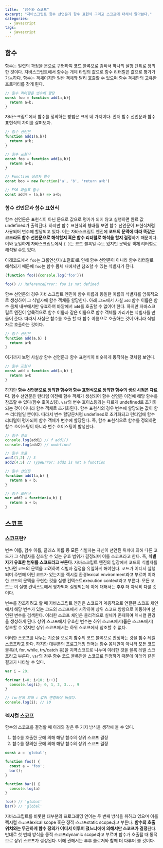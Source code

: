 ```yaml
---
title:  "함수와 스코프"
excerpt: "자바스크립트 함수 선언문과 함수 표현식 그리고 스코프에 대해서 알아본다."
categories:
  - javascript
tags:
  - javascript
---
```


## 함수

함수는 일련의 과정을 문으로 구현하여 코드 블록으로 감싸서 하나의 실행 단위로 정의한 것이다. 자바스크립트에서 함수는 개체 타입의 값으로 함수 리터럴은 값으로 평가가 가능하다. 함수는 객체이지만 일반 객체와 달리 호출할 수 있으며 함수 객체만의 고유한 프로퍼티를 갖게 된다.

```js
// 함수 리터럴을 변수에 할당
const foo = function add(a,b){ 
  return a+b; 
}
```

자바스크립트에서 함수를 정의하는 방법은 크게 네 가지이다. 먼저 함수 선언문과 함수 표현식의 차이를 살펴보자.

```js
// 함수 선언문
function add1(a,b){ 
  return a+b; 
}

// 함수 표현식
const foo = function add(a,b){ 
  return a+b; 
}

// Function 생성자 함수
const boo = new Function('a', 'b', 'return a+b')

// ES6 화살표 함수
const add4 = (a,b) => a+b;
```

### 함수 선언문과 함수 표현식

함수 선언문은 표현식이 아닌 문으로 값으로 평가가 되지 않고 실행하면 완료 값 undefined가 출력된다. 하지만 함수 표현식의 형태를 보면 함수 선언문이 표현식처럼 사용되어 변수에 할당되고 있다. 이는 자바스크립트 엔진에 **코드의 문맥에 따라 똑같은 코드라도 함수 선언문으로 해석할지 혹은 함수 리터럴로 해석을 할지 결정**하기 때문이다. 이와 동일하게 자바스크립트에서 `{ }`는 코드 블록일 수도 있지만 문맥상 객체 리터럴로 해석될 수도 있다.

아래코드에서 `foo`는 그룹연산자(소괄호)로 인해 함수 선언문이 아니라 함수 리터럴로 해석되기 때문에 `foo`는 함수 몸체 내에서만 참조할 수 있는 식별자가 된다.

```js
(function foo(){console.log('foo')})

foo() // ReferenceError: foo is not defined
```

함수 선언문의 경우 자바스크립트 엔진이 함수 이름과 동일한 이름의 식별자를 암묵적으로 생성하여 그 식별자에 함수 객체를 할당한다. 아래 코드에서 사실 `add` 함수 이름은 함수 몸체 내부에서만 유효하여 바깥에서 `add`를 호출할 수 없어야 한다. 하지만 자바스크립트 엔진이 암묵적으로 함수 이름과 같은 이름으로 함수 객체를 가리키는 식별자를 만들어 준다. 따라서 사실은 함수를 호출 할 때 함수 이름으로 호출하는 것이 아니라 식별자로 호출하는 것이다.

```js
// 함수 선언문
function add(a,b) {
  return a+b
}
```

여기까지 보면 사실상 함수 선언문과 함수 표현식이 비슷하게 동작하는 것처럼 보인다.

```js
// 함수 표현식
const add = function add(a,b) {
  return a+b
}
```

하지만 **함수 선언문으로 정의한 함수와 함수 표현식으로 정의한 함수의 생성 시점은 다르다**. 함수 선언문은 런타임 이전에 함수 객체가 생성되어 함수 선언문 이전에 해당 함수를 참조할 수 있다(함수 호이스팅). `var`의 변수 호이스팅과는 다르게 undefined로 초기화 되는 것이 아니라 함수 객체로 초기화된다. 함수 표현식의 경우 변수에 할당되는 값이 함수 리터럴일 뿐이다. 따라서 변수 할당문처럼 undefined로 초기화되고 런타임에 함수 리터럴이 평가되어 함수 객체가 변수에 할당된다. 즉, 함수 표현식으로 함수를 정의하면 함수 호이스팅이 아니라 변수 호이스팅이 발생한다.

```js
// 함수 참조
console.log(add1) // f add1()
console.log(add2) // undefined

// 함수 호출
add1(1,2) // 3
add2(4,5) // TypeError: add2 is not a function

// 함수 선언문
function add1(a,b) {
  return a + b;
}

// 함수 표현식
var add2 = function(a,b) {
  return a + b;
}
```



## 스코프

### 스코프란?

변수 이름, 함수 이름, 클래스 이름 등 모든 식별자는 자신이 선언된 위치에 의해 다른 코드가 그 식별자를 참조할 수 있는 유효 범위가 결정되며 이를 스코프라고 한다. 즉, **식별자가 유효한 범위를 스코프라고 부른다**. 자바스크립트 엔진의 입장에서 코드의 식별자를 만나면 코드의 문맥을 고려하여 식별자 결정을 유일하게 해야한다. 코드가 어디서 실행되며 주변에 어떤 코드가 있는지를 렉시컬 환경lexical environment라고 부르며 이러한 코드의 문맥을 구현한 것을 실행 컨텍스트execution context라고 부른다. 모든 코드는 이 실행 컨텍스트에서 평가되어 실행되는데 이에 대해서는 추후 더 자세히 다룰 것이다.

변수를 참조하려고 할 때 자바스크립트 엔진은 스코프가 계층적으로 연결된 스코프 체인에서 해당 변수가 있는 코드의 스코프에서 시작하여 상위 스코프 방향으로 이동하며 선언된 변수를 검색한다. 이러한 스코프 체인은 물리적으로 실체가 존제하여 렉시컬 환경을 생성하게 된다. 상위 스코프에서 유효한 변수는 하위 스코프에서(좁은 스코프에서) 참조할 수 있지만 상위 스코프에서는 하위 스코프에서 참조할 수 없다. 

이러한 스코프를 나누는 기준을 오로지 함수의 코드 블록으로 인정하는 것을 함수 레벨 스코프라고 한다. 하지만 대부분의 프로그래밍 언어는 함수 몸체만이 아니라 모든 코드 블록(if, for, while, try/catch 등)을 지역스코프로 나누며 이러한 것을 블록 레벨 스코프라고 부른다. `var`의 경우 함수 코드 블록만을 스코프로 인정하기 때문에 아래와 같은 결과가 나타날 수 있다.

```js
var i = 20;

for(var i=0; i<10; i++){
  console.log(i); 0, 1, 2, 3..., 9
}

// for문에 의해 i 값이 변경되어 버렸다.
console.log(i); // 10
```

### 렉시컬 스코프

함수의 스코프를 결정할 때 아래와 같은 두 가지 방식을 생각해 볼 수 있다.

1. 함수를 호출한 곳에 의해 해당 함수의 상위 스코프 결정
2. 함수를 정의한 곳에 의해 해당 함수의 상위 스코프 결정

```js
const a = 'global';

function foo() {
  const a = 'foo';
  bar();
}

function bar() {
  console.log(a)
}

foo() // 'global'
bar() // 'global'
```

자바스크립트를 비롯한 대부분의 프로그래밍 언어는 두 번째 방식을 취하고 있으며 이를 렉시컬 스코프lexical scope 혹은 정적 스코프static scope라고 부른다. **함수의 호출 위치와는 무관하게 함수 정의가 어디서 이루어 졌느냐에에 의해서만 스코프가 결정**된다. 반대로 첫 번째 방식을 동적 스코프dynamic scope라고 부르며 함수가 호출될 때 동적으로 상위 스코프가 결정된다. 이에 관해서는 추후 클로저와 함께 더 다루어 볼 것이다.



